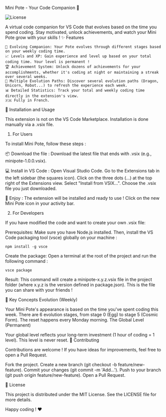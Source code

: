 Mini Pote - Your Code Companion 🐲

![License](https://img.shields.io/github/license/Ely404/minipote?style=for-the-badge)

A virtual code companion for VS Code that evolves based on the time you spend coding. Stay motivated, unlock achievements, and watch your Mini Pote grow with your skills !
✨ Features

    🐾 Evolving Companion: Your Pote evolves through different stages based on your weekly coding time.
    📈 Levels and XP: Gain experience and level up based on your total coding time. Your level is permanent !
    🏆 Achievement System: Unlock dozens of achievements for your accomplishments, whether it's coding at night or maintaining a streak over several weeks.
    🎲 Multiple Evolution Paths: Discover several evolution paths (Dragon, Unicorn, Robot...) to refresh the experience each week.
    📊 Detailed Statistics: Track your total and weekly coding time directly in the extension's view.
    🇫🇷 Fully in French.

🚀 Installation and Usage

This extension is not on the VS Code Marketplace. Installation is done manually via a .vsix file.

1. For Users

To install Mini Pote, follow these steps :

📦 Download the file :
Download the latest file that ends with .vsix (e.g., minipote-1.0.0.vsix).

💻 Install in VS Code :
Open Visual Studio Code.
Go to the Extensions tab in the left sidebar (the squares icon).
Click on the three dots (...) at the top right of the Extensions view.
Select "Install from VSIX...".
Choose the .vsix file you just downloaded.

🎉 Enjoy :
The extension will be installed and ready to use ! Click on the new Mini Pote icon in your activity bar.

2. For Developers

If you have modified the code and want to create your own .vsix file:

Prerequisites: Make sure you have Node.js installed. Then, install the VS Code packaging tool (vsce) globally on your machine :

    npm install -g vsce

Create the package: Open a terminal at the root of the project and run the following command :

    vsce package

Result: This command will create a minipote-x.y.z.vsix file in the project folder (where x.y.z is the version defined in package.json). This is the file you can share with your friends !

🧠 Key Concepts
Evolution (Weekly)

Your Mini Pote's appearance is based on the time you've spent coding this week. There are 6 evolution stages, from stage 0 (Egg) to stage 5 (Cosmic Form). The reset happens every Monday morning.
The Global Level (Permanent)

Your global level reflects your long-term investment (1 hour of coding = 1 level). This level is never reset.
🤝 Contributing

Contributions are welcome ! If you have ideas for improvements, feel free to open a Pull Request.

Fork the project.
Create a new branch (git checkout -b feature/new-feature).
Commit your changes (git commit -m 'Add...').
Push to your branch (git push origin feature/new-feature).
Open a Pull Request.

📜 License

This project is distributed under the MIT License. See the LICENSE file for more details.

Happy coding ! ❤️
